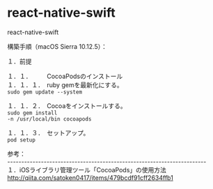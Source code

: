 # react-native-swift
react-native-swift

構築手順（macOS Sierra 10.12.5）：

１．前提

１．１．　　　CocoaPodsのインストール<br/>
１．１．１．　ruby gemを最新化にする。<br/>
    <code>sudo gem update --system</code>
    
１．１．２．　Cocoaをインストールする。<br/>
    <code>sudo gem install -n /usr/local/bin cocoapods</code>

１．１．３．　セットアップ。<br/>
    <code>pod setup</code>






参考：<br/>
-----------------------------------------------------------------------<br/>
１．iOSライブラリ管理ツール「CocoaPods」の使用方法<br/>
    <link>http://qiita.com/satoken0417/items/479bcdf91cff2634ffb1</link>
